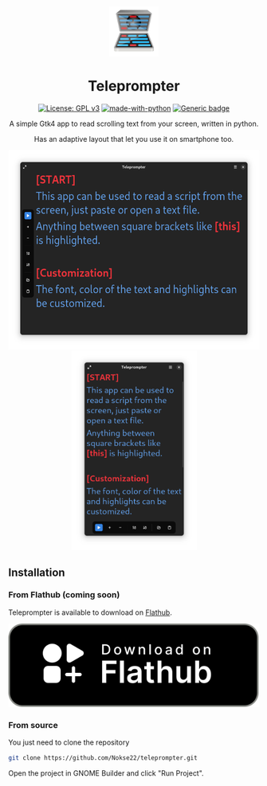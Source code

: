 # 


<div align="center">
<img src="data/icons/hicolor/scalable/apps/io.github.nokse22.teleprompter.svg" height="100">

# Teleprompter

  [![License: GPL v3](https://img.shields.io/badge/License-GPLv3-blue.svg)](https://www.gnu.org/licenses/gpl-3.0)
  [![made-with-python](https://img.shields.io/badge/Made%20with-Python-ff7b3f.svg)](https://www.python.org/)
  [![Generic badge](https://img.shields.io/badge/Version-v0.1.1-green.svg)](https://shields.io/)
  
<p>
A simple Gtk4 app to read scrolling text from your screen, written in python.
  
  Has an adaptive layout that let you use it on smartphone too.
  </p>
  <div align="center">
  <img src="data/resources/Screenshot 1.png" height="400"/>
  <img src="data/resources/Screenshot 2.png" height="400"/>
  </div>
  
  
</div>

## Installation

### From Flathub (coming soon)

Teleprompter is available to download on
[Flathub](https://flathub.org/apps/details/io.github.nokse22.teleprompter).

<a href="https://flathub.org/apps/details/io.github.nokse22.teleprompter" title="Download on Flathub">
  <picture>
    <source media="(prefers-color-scheme: dark)" srcset="data/resources/flathub-badges/download-i.svg">
    <source media="(prefers-color-scheme: light)" srcset="data/resources/flathub-badges/download.svg">
    <img alt="Download Sticky Notes on Flathub" src="data/resources/flathub-badges/download.svg">
  </picture>
</a>

### From source

You just need to clone the repository

```sh
git clone https://github.com/Nokse22/teleprompter.git
```

Open the project in GNOME Builder and click "Run Project".

